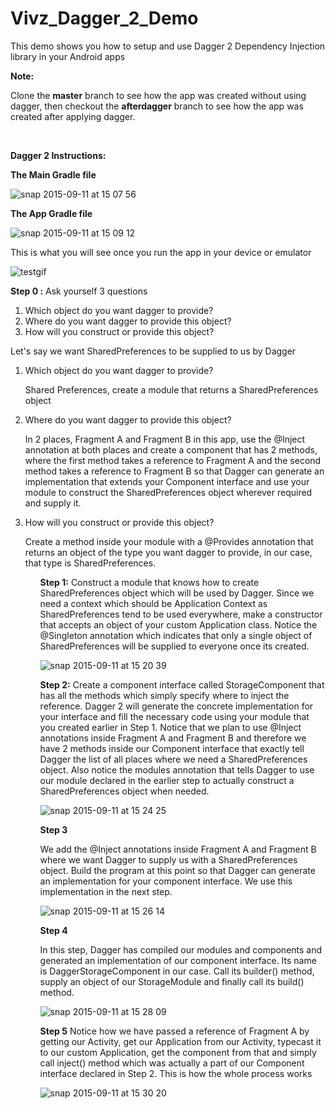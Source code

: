 # Vivz_Dagger_2_Demo
This demo shows you how to setup and use Dagger 2 Dependency Injection library in your Android apps

<b>Note:</b>
<p>Clone the <b>master</b> branch to see how the app was created without using dagger, then checkout the <b>afterdagger</b> branch to see how the app was created after applying dagger.</p><br>

<b>Dagger 2 Instructions:</b>

<b>The Main Gradle file</b>

![snap 2015-09-11 at 15 07 56](https://cloud.githubusercontent.com/assets/5139030/9811773/e8a5ff1e-5896-11e5-84fd-30f854d09255.png)

<b>The App Gradle file</b>

![snap 2015-09-11 at 15 09 12](https://cloud.githubusercontent.com/assets/5139030/9811794/13f22148-5897-11e5-8c81-d975dd065df6.png)

This is what you will see once you run the app in your device or emulator

![testgif](https://cloud.githubusercontent.com/assets/5139030/9811752/bec9957a-5896-11e5-9d4f-60ab8a406da0.gif)

<b>Step 0 :</b>
Ask yourself 3 questions
<ol>
<li>Which object do you want dagger to provide?</li>
<li>Where do you want dagger to provide this object?</li>
<li>How will you construct or provide this object?</li>
</ol>


Let's say we want SharedPreferences to be supplied to us by Dagger

<ol>
<li>
<p>Which object do you want dagger to provide?</p>
<p>Shared Preferences, create a module that returns a SharedPreferences object</p>
</li>

<li>
<p>Where do you want dagger to provide this object?</p>
<p>In 2 places, Fragment A and Fragment B in this app, use the @Inject annotation at both places and create a component that has 2 methods, where the first method takes a reference to Fragment A and the second method takes a reference to Fragment B so that Dagger can generate an implementation that extends your Component interface and use your module to construct the SharedPreferences object wherever required and supply it.</p>
</li>

<li>
<p>How will you construct or provide this object?</p>
<p>Create a method inside your module with a @Provides annotation that returns an object of the type you want dagger to provide, in our case, that type is SharedPreferences.</p>
</li>
<ol>

<b>Step 1:</b>
Construct a module that knows how to create SharedPreferences object which will be used by Dagger. Since we need a context which should be Application Context as SharedPreferences tend to be used everywhere, make a constructor that accepts an object of your custom Application class. Notice the @Singleton annotation which indicates that only a single object of SharedPreferences will be supplied to everyone once its created.

![snap 2015-09-11 at 15 20 39](https://cloud.githubusercontent.com/assets/5139030/9812094/afd150b0-5898-11e5-8444-d01161b0d770.png)

<b>Step 2:</b>
Create a component interface called StorageComponent that has all the methods which simply specify where to inject the reference. Dagger 2 will generate the concrete implementation for your interface and fill the necessary code using your module that you created earlier in Step 1. Notice that we plan to use @Inject annotations inside Fragment A and Fragment B and therefore we have 2 methods inside our Component interface that exactly tell Dagger the list of all places where we need a SharedPreferences object. Also notice the modules annotation that tells Dagger to use our module declared in the earlier step to actually construct a SharedPreferences object when needed.

![snap 2015-09-11 at 15 24 25](https://cloud.githubusercontent.com/assets/5139030/9812184/35dfb688-5899-11e5-9320-80f0eb272cda.png)

<b>Step 3</b>

We add the @Inject annotations inside Fragment A and Fragment B where we want Dagger to supply us with a SharedPreferences object. Build the program at this point so that Dagger can generate an implementation for your component interface. We use this implementation in the next step.

![snap 2015-09-11 at 15 26 14](https://cloud.githubusercontent.com/assets/5139030/9812228/770059e2-5899-11e5-9b43-fd739ad01b07.png)

<b>Step 4</b>

In this step, Dagger has compiled our modules and components and generated an implementation of our component interface. Its name is DaggerStorageComponent in our case. Call its builder() method, supply an object of our StorageModule and finally call its build() method. 

![snap 2015-09-11 at 15 28 09](https://cloud.githubusercontent.com/assets/5139030/9812264/bad42d56-5899-11e5-8ec7-a74a16f13e46.png)

<b>Step 5</b>
Notice how we have passed a reference of Fragment A by getting our Activity, get our Application from our Activity, typecast it to our custom Application, get the component from that and simply call inject() method which was actually a part of our Component interface declared in Step 2. This is how the whole process works

![snap 2015-09-11 at 15 30 20](https://cloud.githubusercontent.com/assets/5139030/9812299/0ad5bb3a-589a-11e5-83e5-af481037f474.png)
